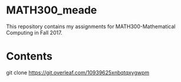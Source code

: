 # MATH300_meade
This repository contains my assignments for MATH300-Mathematical Computing in Fall 2017. 
# Contents
git clone https://git.overleaf.com/10939625xnbqtqxygwpm

